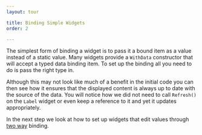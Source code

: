 ```yaml
---
layout: tour

title: Binding Simple Widgets
order: 2

---
```


The simplest form of binding a widget is to pass it
a bound item as a value instead of a static value.
Many widgets provide a `WithData` constructor that will
accept a typed data binding item. To set up the binding
all you need to do is pass the right type in.

Although this may not look like much of a benefit in the
initial code you can then see how it ensures that the
displayed content is always up to date with the source
of the data.
You will notice how we did not need to call `Refresh()`
on the `Label` widget or even keep a reference to it
and yet it updates appropriately.

In the next step we look at how to set up widgets 
that edit values through [two way](/tour/binding/twoway) binding.
